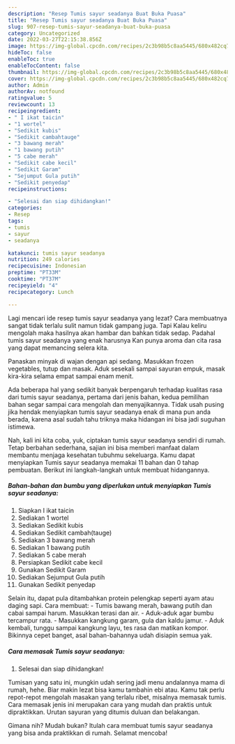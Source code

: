 ```yaml
---
description: "Resep Tumis sayur seadanya Buat Buka Puasa"
title: "Resep Tumis sayur seadanya Buat Buka Puasa"
slug: 907-resep-tumis-sayur-seadanya-buat-buka-puasa
category: Uncategorized
date: 2022-03-27T22:15:38.856Z
image: https://img-global.cpcdn.com/recipes/2c3b98b5c8aa5445/680x482cq70/tumis-sayur-seadanya-foto-resep-utama.jpg
hideToc: false
enableToc: true
enableTocContent: false
thumbnail: https://img-global.cpcdn.com/recipes/2c3b98b5c8aa5445/680x482cq70/tumis-sayur-seadanya-foto-resep-utama.jpg
cover: https://img-global.cpcdn.com/recipes/2c3b98b5c8aa5445/680x482cq70/tumis-sayur-seadanya-foto-resep-utama.jpg
author: Admin
authorAv: notfound
ratingvalue: 5
reviewcount: 13
recipeingredient:
- " I ikat taicin"
- "1 wortel"
- "Sedikit kubis"
- "Sedikit cambahtauge"
- "3 bawang merah"
- "1 bawang putih"
- "5 cabe merah"
- "Sedikit cabe kecil"
- "Sedikit Garam"
- "Sejumput Gula putih"
- "Sedikit penyedap"
recipeinstructions:

- "Selesai dan siap dihidangkan!"
categories:
- Resep
tags:
- tumis
- sayur
- seadanya

katakunci: tumis sayur seadanya 
nutrition: 249 calories
recipecuisine: Indonesian
preptime: "PT33M"
cooktime: "PT37M"
recipeyield: "4"
recipecategory: Lunch

---
```



Lagi mencari ide resep tumis sayur seadanya yang lezat? Cara membuatnya sangat tidak terlalu sulit namun tidak gampang juga. Tapi Kalau keliru mengolah maka hasilnya akan hambar dan bahkan tidak sedap. Padahal tumis sayur seadanya yang enak harusnya Kan punya aroma dan cita rasa yang dapat memancing selera kita.


Panaskan minyak di wajan dengan api sedang. Masukkan frozen vegetables, tutup dan masak. Aduk sesekali sampai sayuran empuk, masak kira-kira selama empat sampai enam menit.

Ada beberapa hal yang sedikit banyak berpengaruh terhadap kualitas rasa dari tumis sayur seadanya, pertama dari jenis bahan, kedua pemilihan bahan segar sampai cara mengolah dan menyajikannya. Tidak usah pusing jika hendak menyiapkan tumis sayur seadanya enak di mana pun anda berada, karena asal sudah tahu triknya maka hidangan ini bisa jadi suguhan istimewa.


Nah, kali ini kita coba, yuk, ciptakan tumis sayur seadanya sendiri di rumah. Tetap berbahan sederhana, sajian ini bisa memberi manfaat dalam membantu menjaga kesehatan tubuhmu sekeluarga. Kamu dapat menyiapkan Tumis sayur seadanya memakai 11 bahan dan 0 tahap pembuatan. Berikut ini langkah-langkah untuk membuat hidangannya.

<!--inarticleads1-->

##### Bahan-bahan dan bumbu yang diperlukan untuk menyiapkan Tumis sayur seadanya:

1. Siapkan  I ikat taicin
1. Sediakan 1 wortel
1. Sediakan Sedikit kubis
1. Sediakan Sedikit cambah(tauge)
1. Sediakan 3 bawang merah
1. Sediakan 1 bawang putih
1. Sediakan 5 cabe merah
1. Persiapkan Sedikit cabe kecil
1. Gunakan Sedikit Garam
1. Sediakan Sejumput Gula putih
1. Gunakan Sedikit penyedap


Selain itu, dapat pula ditambahkan protein pelengkap seperti ayam atau daging sapi. Cara membuat: - Tumis bawang merah, bawang putih dan cabai sampai harum. Masukkan terasi dan air. - Aduk-aduk agar bumbu tercampur rata. - Masukkan kangkung garam, gula dan kaldu jamur. - Aduk kembali, tunggu sampai kangkung layu, tes rasa dan matikan kompor. Bikinnya cepet banget, asal bahan-bahannya udah disiapin semua yak. 

<!--inarticleads2-->

##### Cara memasak Tumis sayur seadanya:


1. Selesai dan siap dihidangkan!

Tumisan yang satu ini, mungkin udah sering jadi menu andalannya mama di rumah, hehe. Biar makin lezat bisa kamu tambahin ebi atau. Kamu tak perlu repot-repot mengolah masakan yang terlalu ribet, misalnya memasak tumis. Cara memasak jenis ini merupakan cara yang mudah dan praktis untuk dipraktikkan. Urutan sayuran yang ditumis duluan dan belakangan. 

Gimana nih? Mudah bukan? Itulah cara membuat tumis sayur seadanya yang bisa anda praktikkan di rumah. Selamat mencoba!
